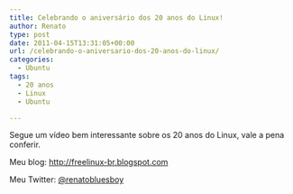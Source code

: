 ```yaml
---
title: Celebrando o aniversário dos 20 anos do Linux!
author: Renato
type: post
date: 2011-04-15T13:31:05+00:00
url: /celebrando-o-aniversario-dos-20-anos-do-linux/
categories:
  - Ubuntu
tags:
  - 20 anos
  - Linux
  - Ubuntu

---
```

Segue um vídeo bem interessante sobre os 20 anos do Linux, vale a pena conferir.

<p style="text-align: center;">
</p>

Meu blog: http://freelinux-br.blogspot.com

Meu Twitter: [@renatobluesboy][1]

 [1]: http://twitter.com/renatobluesboy